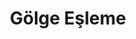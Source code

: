 ---
title: Gölge Eşleme
keywords: 
last_updated: 
tags: []
permalink: /advanced_lighting/shadows/shadow_mapping.html
sidebar: main_sidebar
---